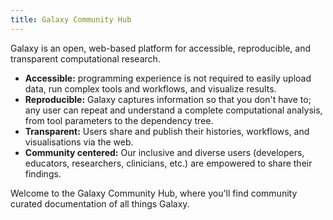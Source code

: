 ```yaml
---
title: Galaxy Community Hub
---
```

Galaxy is an open, web-based platform for accessible, reproducible, and
transparent computational research.

- **Accessible:** programming experience is not required to easily upload data, run complex tools and workflows, and visualize results.
- **Reproducible:** Galaxy captures information so that you don't have to; any user can repeat and
  understand a complete computational analysis, from tool parameters to the dependency tree.
- **Transparent:** Users share and publish their histories, workflows, and visualisations via the web.
- **Community centered:** Our inclusive and diverse users (developers, educators, researchers, clinicians, etc.) are empowered to share their findings.


Welcome to the Galaxy Community Hub, where you'll find community curated documentation of all things Galaxy.
